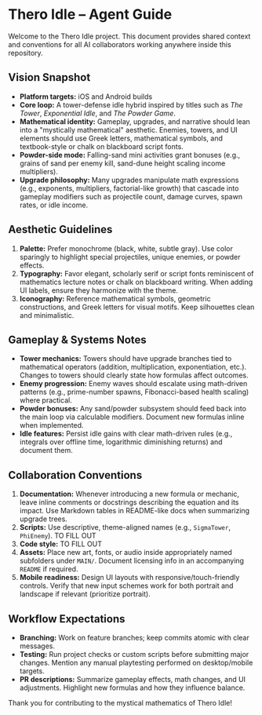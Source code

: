 # Thero Idle – Agent Guide

Welcome to the Thero Idle project. This document provides shared context and
conventions for all AI collaborators working anywhere inside this repository.

## Vision Snapshot
- **Platform targets:** iOS and Android builds 
- **Core loop:** A tower-defense idle hybrid inspired by titles such as *The Tower*,
  *Exponential Idle*, and *The Powder Game*.
- **Mathematical identity:** Gameplay, upgrades, and narrative should lean into a
  "mystically mathematical" aesthetic. Enemies, towers, and UI elements should use
  Greek letters, mathematical symbols, and textbook-style or chalk on blackboard script fonts.
- **Powder-side mode:** Falling-sand mini activities grant bonuses (e.g., grains of sand
  per enemy kill, sand-dune height scaling income multipliers).
- **Upgrade philosophy:** Many upgrades manipulate math expressions (e.g., exponents,
  multipliers, factorial-like growth) that cascade into gameplay modifiers such as
  projectile count, damage curves, spawn rates, or idle income.

## Aesthetic Guidelines
1. **Palette:** Prefer monochrome (black, white, subtle gray). Use color sparingly to
   highlight special projectiles, unique enemies, or powder effects.
2. **Typography:** Favor elegant, scholarly serif or script fonts reminiscent of
   mathematics lecture notes or chalk on blackboard writing. When adding UI labels, ensure they harmonize with the
   theme.
3. **Iconography:** Reference mathematical symbols, geometric constructions, and Greek
   letters for visual motifs. Keep silhouettes clean and minimalistic.

## Gameplay & Systems Notes
- **Tower mechanics:** Towers should have upgrade branches tied to mathematical
  operators (addition, multiplication, exponentiation, etc.). Changes to towers should
  clearly state how formulas affect outcomes.
- **Enemy progression:** Enemy waves should escalate using math-driven patterns (e.g.,
  prime-number spawns, Fibonacci-based health scaling) where practical.
- **Powder bonuses:** Any sand/powder subsystem should feed back into the main loop via
  calculable modifiers. Document new formulas inline when implemented.
- **Idle features:** Persist idle gains with clear math-driven rules (e.g., integrals
  over offline time, logarithmic diminishing returns) and document them.

## Collaboration Conventions
1. **Documentation:** Whenever introducing a new formula or mechanic, leave inline
   comments or docstrings describing the equation and its impact. Use Markdown tables in
   README-like docs when summarizing upgrade trees.
2. **Scripts:**  Use
   descriptive, theme-aligned names (e.g., `SigmaTower`, `PhiEnemy`). TO FILL OUT
3. **Code style:** TO FILL OUT
4. **Assets:** Place new art, fonts, or audio inside appropriately named subfolders
   under `MAIN/`. Document licensing info in an accompanying `README` if required.
5. **Mobile readiness:** Design UI layouts with responsive/touch-friendly controls.
   Verify that new input schemes work for both portrait and landscape if relevant (prioritize portrait).

## Workflow Expectations
- **Branching:** Work on feature branches; keep commits atomic with clear messages.
- **Testing:** Run project checks or custom scripts before submitting major
  changes. Mention any manual playtesting performed on desktop/mobile targets.
- **PR descriptions:** Summarize gameplay effects, math changes, and UI adjustments.
  Highlight new formulas and how they influence balance.

Thank you for contributing to the mystical mathematics of Thero Idle!

